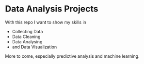 <h1>Data Analysis Projects</h1>

<p>With this repo I want to show my skills in</p>
<ul>
  <li>Collecting Data</li>
  <li>Data Cleaning</li>
  <li>Data Analysing</li>
  <li>and Data Visualization</li>
</ul>

<p>More to come, especially predictive analysis and machine learning.</p>
